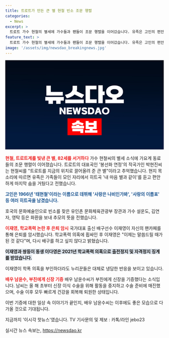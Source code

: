 ```yaml
---
title: 트로트가 만든 큰 별 현철 빈소 조문 행렬
categories:
  - News
excerpt: >
  트로트 가수 현철의 별세에 가수들과 팬들이 조문 행렬을 이어갔습니다. 유족은 고인의 편안한 마지막 순간을 전했고, 동료들은 그의 다정한 성품을 기억했습니다. 또한, 학폭 의혹에 휩싸인 국가대표 출신 배구선수 이재영이 은퇴를 암시하며 팬들에게 응원을 부탁했습니다. 또한 배우 남윤수가 부친에게 신장을 기증한 소식이 있습니다.
feature_text: >
  트로트 가수 현철의 별세에 가수들과 팬들이 조문 행렬을 이어갔습니다. 유족은 고인의 편안한 마지막 순간을 전했고, 동료들은 그의 다정한 성품을 기억했습니다. 또한, 학폭 의혹에 휩싸인 국가대표 출신 배구선수 이재영이 은퇴를 암시하며 팬들에게 응원을 부탁했습니다. 또한 배우 남윤수가 부친에게 신장을 기증한 소식이 있습니다.
image: '/assets/img/newsdao_breakingnews.jpg'
---
```


<p><img src="/assets/img/newsdao_breakingnews.jpg" alt="implanttips 속보" /></p>

<p><b><span style="color: #ee2323;">현철, 트로트계를 빛낸 큰 별, 82세를 서거하다</span></b>
가수 현철씨의 별세 소식에 가요계 동료들의 조문 행렬이 이어졌습니다. 트로트의 대표곡인 '봉선화 연정'의 작곡가인 박현진씨는 현철씨를 "트로트를 지금의 위치로 끌어올려 준 큰 별"이라고 추억했습니다. 현지 목소리에 따르면 유족은 가족들이 모인 자리에서 히트곡 '내 마음 별과 같이'를 듣고 편안하게 마지막 숨을 거뒀다고 전했습니다. </p>

<p><b><span style="color: #1a5490;">고인은 1966년 '태현철'이라는 이름으로 데뷔해 '사랑은 나비인가봐', '사랑의 이름표' 등 여러 히트곡을 남겼습니다.</span></b></p>

<p>호국의 문화예술인으로 빈소를 찾은 유인촌 문화체육관광부 장관과 가수 설운도, 김연자, 영탁 등은 화환을 보내 추모의 뜻을 전했습니다. </p>

<p><b><span style="color: #ee2323;">이재영, 학교폭력 논란 후 은퇴 암시</span></b>
국가대표 출신 배구선수 이재영이 자신의 팬카페를 통해 은퇴를 암시했습니다. 학교폭력 의혹에 휩싸인 후 이재영은 "이제는 말씀드릴 때가 된 것 같다"며, 다시 배구를 하고 싶지 않다고 밝혔습니다. </p>

<p><b><span style="background-color: #21538527;">이재영과 쌍둥이 동생 이다영은 2021년 학교폭력 의혹으로 출전정지 및 자격정지 징계를 받았습니다.</span></b></p>

<p>이재영이 학폭 의혹을 부인하더라도 누리꾼들은 대체로 냉담한 반응을 보이고 있습니다. </p>

<p><b><span style="color: #ee2323;">배우 남윤수, 부친에게 신장 기증</span></b>
배우 남윤수씨가 부친에게 신장을 기증했다는 소식입니다. 남씨는 올 해 초부터 신장 이식 수술을 위해 활동을 중지하고 수술 준비에 매진했으며, 수술 이후 모두 빠르게 건강을 회복해 퇴원한 상태입니다. </p>

<p>이번 기증에 대한 일상 속 이야기가 끝인지, 배우 남윤수씨는 이후에도 좋은 모습으로 다가올 것으로 기대됩니다. </p>

<p>지금까지 '이시각 핫뉴스'였습니다. TV 기사문의 및 제보 : 카톡/라인 jebo23</p>
실시간 뉴스 속보는, <a href="https://newsdao.kr" rel="dofollow">https://newsdao.kr</a>


